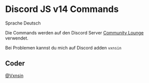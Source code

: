 
# Discord JS v14 Commands

Sprache Deutsch

Die Commands werden auf den Discord Server [Community Lounge](https://discord.gg/kEZ6ET7xnA) verwendet.

Bei Problemen kannst du mich auf Discord adden `vxnsin`
## Coder

 [@Vxnsin](https://www.github.com/vxnsin)




